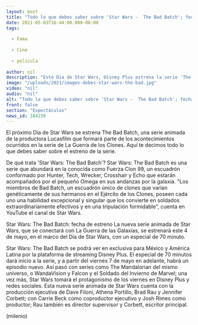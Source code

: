 ```yaml
---
layout: post
title: "Todo lo que debes saber sobre 'Star Wars -  The Bad Batch'; fecha de estreno y dónde ver"
date: 2021-05-03T16:44:00.000-06:00
tags:
  
  - Fama
  
  - Cine
  
  - pelicula
  
author: nil
description: "Este Día de Star Wars, Disney Plus estrena la serie 'The Bad Batch' con un especial de 70 minutos. Te decimos todo lo que debes saber sobre su estreno. "
image: "/uploads/2021/images-debes-star-wars-the-bad.jpg"
video: "nil"
audio: "nil"
alt: "Todo lo que debes saber sobre 'Star Wars -  The Bad Batch'; fecha de estreno y dónde ver"
front: false
section: "Espectáculos"
news_id: 184239
---
```


El próximo Día de Star Wars se estrena The Bad Batch, una serie animada de la productora Lucasfilm que formará parte de los acontecimientos ocurridos en la serie de La Guerra de los Clones. Aquí te decimos todo lo que debes saber sobre el estreno de la serie. 

De qué trata 'Star Wars: The Bad Batch'? Star Wars: The Bad Batch es una serie que abundará en la conocida como Fuerza Clon 99, un escuadrón conformado por Hunter, Tech, Wrecker, Crosshair y Echo que estarán acompañados por el pequeño Omega en sus andanzas por la galaxia. "Los miembros de Bad Batch, un escuadrón único de clones que varían genéticamente de sus hermanos en el Ejército de los Clones, poseen cada uno una habilidad excepcional y singular que los convierte en soldados extraordinariamente efectivos y en una tripulación formidable", cuenta en YouTube el canal de Star Wars. 

Star Wars: The  Bad Batch: fecha de estreno La nueva serie animada de Star Wars, que se conectará con La Guerra de las Galaxias, se estrenará este 4 de mayo, en el marco del Día de Star Wars, con un especial de 70 minuto.

Star Wars: The Bad Batch se podrá ver en exclusiva para México y América Latina por la plataforma de streaming Disney Plus. El especial de 70 minutos dará inicio a la serie, y a partir del viernes 7 de mayo en adelante, habrá un episodio nuevo.  Así pasó con series como The Mandalorian del mismo universo, o WandaVision y Falcon y el Soldado del Invierno de Marvel; una vez más, Star Wars tomará el protagonismo de los viernes en Disney Plus y redes sociales. Esta nueva serie animada de Star Wars cuenta con la producción ejecutiva de Dave Filoni, Athena Portillo, Brad Rau y Jennifer Corbett; con Carrie Beck como coproductor ejecutivo y Josh Rimes como productor; Rau también es director supervisor y Corbett, escritor principal. 

(milenio)
